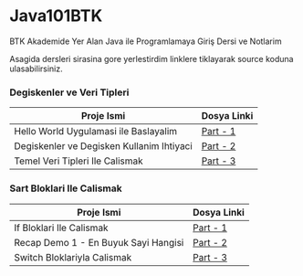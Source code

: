 # Java101BTK
BTK Akademide Yer Alan Java ile Programlamaya Giriş Dersi ve Notlarim

Asagida dersleri sirasina gore yerlestirdim linklere tiklayarak source koduna ulasabilirsiniz.


### Degiskenler ve Veri Tipleri

| Proje Ismi | Dosya Linki |
| ---------- | ----------- |
| Hello World Uygulamasi ile Baslayalim | [Part - 1](https://github.com/rrob1n/Java101BTK/blob/main/Ders1/src/Main.java) |
| Degiskenler ve Degisken Kullanim Ihtiyaci | [Part - 2](https://github.com/rrob1n/Java101BTK/blob/main/Ders2/src/Main.java) |
| Temel Veri Tipleri Ile Calismak | [Part - 3](https://github.com/rrob1n/Java101BTK/blob/main/Ders3/src/Main.java) |

### Sart Bloklari Ile Calismak

| Proje Ismi | Dosya Linki |
| ---------- | ----------- |
| If Bloklari Ile Calismak | [Part - 1](https://github.com/rrob1n/Java101BTK/blob/main/Ders4/src/Main.java) |
| Recap Demo 1 - En Buyuk Sayi Hangisi | [Part - 2](https://github.com/rrob1n/Java101BTK/blob/main/Ders5/src/Main.java) | 
| Switch Bloklariyla Calismak | [Part - 3](https://github.com/rrob1n/Java101BTK/blob/main/Ders6/src/Main.java)|
